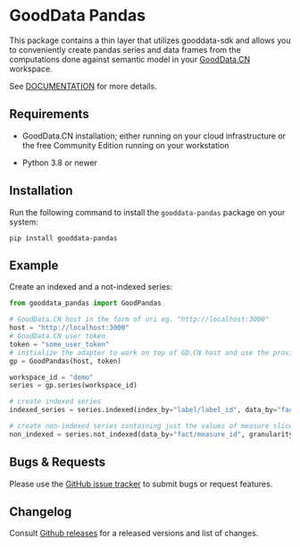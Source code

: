 # GoodData Pandas

This package contains a thin layer that utilizes gooddata-sdk and allows you to conveniently create pandas series and
data frames from the computations done against semantic model in your [GoodData.CN](https://www.gooddata.com/developers/cloud-native/) workspace.

See [DOCUMENTATION](https://gooddata-pandas.readthedocs.io/en/latest/) for more details.

## Requirements

-  GoodData.CN installation; either running on your cloud
   infrastructure or the free Community Edition running on your workstation

-  Python 3.8 or newer

## Installation

Run the following command to install the `gooddata-pandas` package on your system:

    pip install gooddata-pandas

## Example

Create an indexed and a not-indexed series:

```python
from gooddata_pandas import GoodPandas

# GoodData.CN host in the form of uri eg. "http://localhost:3000"
host = "http://localhost:3000"
# GoodData.CN user token
token = "some_user_token"
# initialize the adapter to work on top of GD.CN host and use the provided authentication token
gp = GoodPandas(host, token)

workspace_id = "demo"
series = gp.series(workspace_id)

# create indexed series
indexed_series = series.indexed(index_by="label/label_id", data_by="fact/measure_id")

# create non-indexed series containing just the values of measure sliced by elements of the label
non_indexed = series.not_indexed(data_by="fact/measure_id", granularity="label/label_id")
```

## Bugs & Requests

Please use the [GitHub issue tracker](https://github.com/gooddata/gooddata-python-sdk/issues) to submit bugs
or request features.

## Changelog

Consult [Github releases](https://github.com/gooddata/gooddata-python-sdk/releases) for a released versions
and list of changes.
